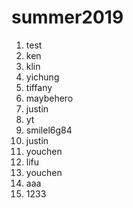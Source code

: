 # summer2019
1. test
2. ken
3. klin
4. yichung
5. tiffany  
6. maybehero
7. justin
8. yt 
9. smilel6g84
10. justin 
11. youchen
12. lifu
13. youchen 
14. aaa
15. 1233
